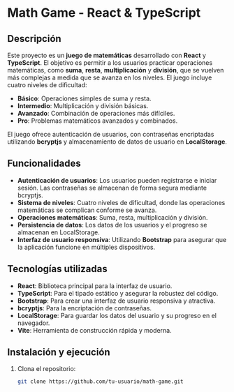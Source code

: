 # Math Game - React & TypeScript

## Descripción

Este proyecto es un **juego de matemáticas** desarrollado con **React** y **TypeScript**. El objetivo es permitir a los usuarios practicar operaciones matemáticas, como **suma**, **resta**, **multiplicación** y **división**, que se vuelven más complejas a medida que se avanza en los niveles. El juego incluye cuatro niveles de dificultad:
- **Básico**: Operaciones simples de suma y resta.
- **Intermedio**: Multiplicación y división básicas.
- **Avanzado**: Combinación de operaciones más difíciles.
- **Pro**: Problemas matemáticos avanzados y combinados.

El juego ofrece autenticación de usuarios, con contraseñas encriptadas utilizando **bcryptjs** y almacenamiento de datos de usuario en **LocalStorage**.

## Funcionalidades

- **Autenticación de usuarios**: Los usuarios pueden registrarse e iniciar sesión. Las contraseñas se almacenan de forma segura mediante bcryptjs.
- **Sistema de niveles**: Cuatro niveles de dificultad, donde las operaciones matemáticas se complican conforme se avanza.
- **Operaciones matemáticas**: Suma, resta, multiplicación y división.
- **Persistencia de datos**: Los datos de los usuarios y el progreso se almacenan en LocalStorage.
- **Interfaz de usuario responsiva**: Utilizando **Bootstrap** para asegurar que la aplicación funcione en múltiples dispositivos.

## Tecnologías utilizadas

- **React**: Biblioteca principal para la interfaz de usuario.
- **TypeScript**: Para el tipado estático y asegurar la robustez del código.
- **Bootstrap**: Para crear una interfaz de usuario responsiva y atractiva.
- **bcryptjs**: Para la encriptación de contraseñas.
- **LocalStorage**: Para guardar los datos del usuario y su progreso en el navegador.
- **Vite**: Herramienta de construcción rápida y moderna.

## Instalación y ejecución

1. Clona el repositorio:
   ```bash
   git clone https://github.com/tu-usuario/math-game.git
